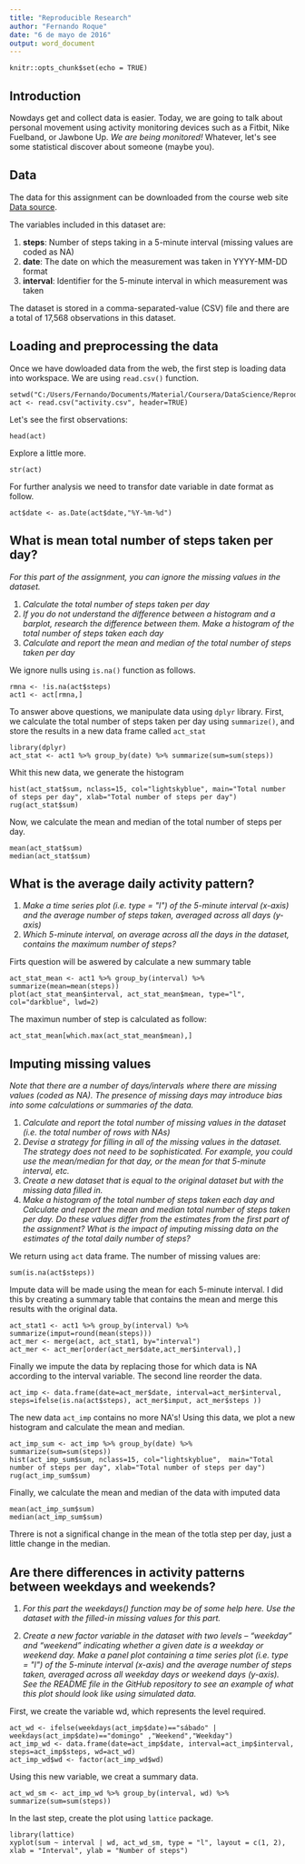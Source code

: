 ```yaml
---
title: "Reproducible Research"
author: "Fernando Roque"
date: "6 de mayo de 2016"
output: word_document
---
```


```{r setup, include=FALSE}
knitr::opts_chunk$set(echo = TRUE)
```

## Introduction

Nowdays get and collect data is easier. Today, we are going to talk about personal movement using activity monitoring devices such as a Fitbit, Nike Fuelband, or Jawbone Up. *We are being monitored!* Whatever, let's see some statistical discover about someone (maybe you).


## Data

The data for this assignment can be downloaded from the course web site [Data source](https://d396qusza40orc.cloudfront.net/repdata%2Fdata%2Factivity.zip).

The variables included in this dataset are:

1. **steps**: Number of steps taking in a 5-minute interval (missing values are coded as NA)
2. **date**: The date on which the measurement was taken in YYYY-MM-DD format
3. **interval**: Identifier for the 5-minute interval in which measurement was taken

The dataset is stored in a comma-separated-value (CSV) file and there are a total of 17,568 observations in this dataset.


## Loading and preprocessing the data

Once we have dowloaded data from the web, the first step is loading data into workspace. We are using `read.csv()` function. 

```{r}
setwd("C:/Users/Fernando/Documents/Material/Coursera/DataScience/Reproducible_Research")
act <- read.csv("activity.csv", header=TRUE)
```

Let's see the first observations:


```{r, echo=TRUE}
head(act)
```

Explore a little more.

```{r, echo=TRUE}
str(act)
```

For further analysis we need to transfor date variable in date format as follow.

```{r, echo=TRUE}
act$date <- as.Date(act$date,"%Y-%m-%d")
```



## What is mean total number of steps taken per day?

 *For this part of the assignment, you can ignore the missing values in the dataset.*

 1. *Calculate the total number of steps taken per day*
 2. *If you do not understand the difference between a histogram and a barplot, research the difference between them. Make a histogram of the total number of steps taken each day*
 3. *Calculate and report the mean and median of the total number of steps taken per day*

We ignore nulls using `is.na()` function as follows.

```{r}
rmna <- !is.na(act$steps)
act1 <- act[rmna,]
```


To answer above questions, we manipulate data using `dplyr` library. First, we calculate the total number of steps taken per day using `summarize()`, and store the results in a new data frame called `act_stat`

```{r}
library(dplyr)
act_stat <- act1 %>% group_by(date) %>% summarize(sum=sum(steps))
```
Whit this new data, we generate the histogram

```{r}
hist(act_stat$sum, nclass=15, col="lightskyblue", main="Total number of steps per day", xlab="Total number of steps per day")
rug(act_stat$sum)
```

Now, we calculate the mean and median of the total number of steps per day.

```{r}
mean(act_stat$sum)
median(act_stat$sum)
```


## What is the average daily activity pattern?

 1. *Make a time series plot (i.e. type = "l") of the 5-minute interval (x-axis) and the average number of steps taken, averaged across all days (y-axis)*
 2. *Which 5-minute interval, on average across all the days in the dataset, contains the maximum number of steps?*

Firts question will be aswered by calculate a new summary table
```{r}
act_stat_mean <- act1 %>% group_by(interval) %>% summarize(mean=mean(steps))
plot(act_stat_mean$interval, act_stat_mean$mean, type="l", col="darkblue", lwd=2)
```

The maximun number of step is calculated as follow:

```{r}
act_stat_mean[which.max(act_stat_mean$mean),]

```


## Imputing missing values

*Note that there are a number of days/intervals where there are missing values (coded as NA). The presence of missing days may introduce bias into some calculations or summaries of the data.*

 1. *Calculate and report the total number of missing values in the dataset (i.e. the total number of rows with NAs)*
 2. *Devise a strategy for filling in all of the missing values in the dataset. The strategy does not need to be sophisticated. For example, you could use the mean/median for that day, or the mean for that 5-minute interval, etc.*
 3. *Create a new dataset that is equal to the original dataset but with the missing data filled in.*
 4. *Make a histogram of the total number of steps taken each day and Calculate and report the mean and median total number of steps taken per day. Do these values differ from the estimates from the first part of the assignment? What is the impact of imputing missing data on the estimates of the total daily number of steps?*

We return using `act` data frame. The number of missing values are:
```{r}
sum(is.na(act$steps))
```

Impute data will be made using the mean for each 5-minute interval. I did this by creating a summary table that contains the mean and merge this results with the original data.

```{r}
act_stat1 <- act1 %>% group_by(interval) %>% summarize(imput=round(mean(steps)))
act_mer <- merge(act, act_stat1, by="interval")
act_mer <- act_mer[order(act_mer$date,act_mer$interval),]
```

Finally we impute the data by replacing those for which data is NA according to the interval variable. The second line reorder the data.

```{r}
act_imp <- data.frame(date=act_mer$date, interval=act_mer$interval, steps=ifelse(is.na(act$steps), act_mer$imput, act_mer$steps ))

```

The new data `act_imp` contains no more NA's! Using this data, we plot a new histogram and calculate the mean and median.
```{r}
act_imp_sum <- act_imp %>% group_by(date) %>% summarize(sum=sum(steps))
hist(act_imp_sum$sum, nclass=15, col="lightskyblue",  main="Total number of steps per day", xlab="Total number of steps per day")
rug(act_imp_sum$sum)

```

Finally, we calculate the mean and median of the data with imputed data

```{r}
mean(act_imp_sum$sum)
median(act_imp_sum$sum)

```
Threre is not a significal change in the mean of the totla step per day, just a little change in the median.


## Are there differences in activity patterns between weekdays and weekends?

 1. *For this part the weekdays() function may be of some help here. Use the dataset with the filled-in missing values for this part.*
 
 2. *Create a new factor variable in the dataset with two levels – “weekday” and “weekend” indicating whether a given date is a weekday or weekend day.*
 *Make a panel plot containing a time series plot (i.e. type = "l") of the 5-minute interval (x-axis) and the average number of steps taken, averaged across all weekday days or weekend days (y-axis). See the README file in the GitHub repository to see an example of what this plot should look like using simulated data.*

First, we create the variable wd, which represents the level required.

```{r}
act_wd <- ifelse(weekdays(act_imp$date)=="sábado" | weekdays(act_imp$date)=="domingo" ,"Weekend","Weekday")
act_imp_wd <- data.frame(date=act_imp$date, interval=act_imp$interval, steps=act_imp$steps, wd=act_wd)
act_imp_wd$wd <- factor(act_imp_wd$wd)

```
Using this new variable, we creat a summary data.

```{r}
act_wd_sm <- act_imp_wd %>% group_by(interval, wd) %>% summarize(sum=sum(steps))

```
In the last step, create the plot using `lattice` package.

```{r}
library(lattice)
xyplot(sum ~ interval | wd, act_wd_sm, type = "l", layout = c(1, 2), xlab = "Interval", ylab = "Number of steps")

```


